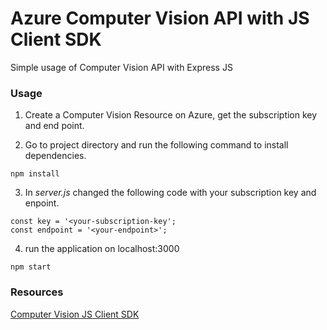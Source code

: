 # Azure Computer Vision API with JS Client SDK

Simple usage of Computer Vision API with Express JS

### Usage

1) Create a Computer Vision Resource on Azure, get the subscription key and end point.

2) Go to project directory and run the following command to install dependencies.

```
npm install
```

3) In *server.js* changed the following code with your subscription key and enpoint.

```JS
const key = '<your-subscription-key';
const endpoint = '<your-endpoint>';
```
    
4) run the application on localhost:3000

```
npm start
```

### Resources
[Computer Vision JS Client SDK](https://docs.microsoft.com/en-us/azure/cognitive-services/computer-vision/quickstarts-sdk/client-library?tabs=visual-studio&pivots=programming-language-javascript)
